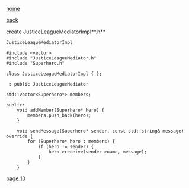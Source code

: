 [home](./page01.md)

[back](./page08.md)

create JusticeLeagueMediatorImpl**.h**

```
JusticeLeagueMediatorImpl
```

```
#include <vector>
#include "JusticeLeagueMediator.h"
#include "Superhero.h"
```

```
class JusticeLeagueMediatorImpl { };
```

```
 : public JusticeLeagueMediator
```

```
std::vector<Superhero*> members;
```

```
public:
    void addMember(Superhero* hero) {
        members.push_back(hero);
    }

    void sendMessage(Superhero* sender, const std::string& message) override {
        for (Superhero* hero : members) {
            if (hero != sender) {
                hero->receive(sender->name, message);
            }
        }
    }
```


[page 10](./page10.md)
